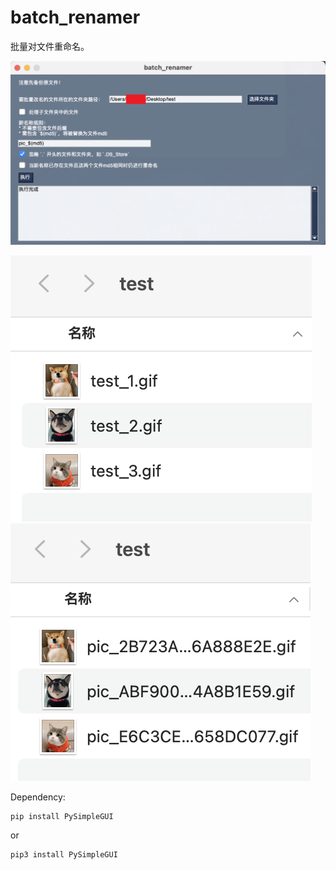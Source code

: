 # batch_renamer
批量对文件重命名。

![example](images/example.png)

![before](images/before.png)
![after](images/after.png)

Dependency:
```
pip install PySimpleGUI
```
or
```
pip3 install PySimpleGUI
```
